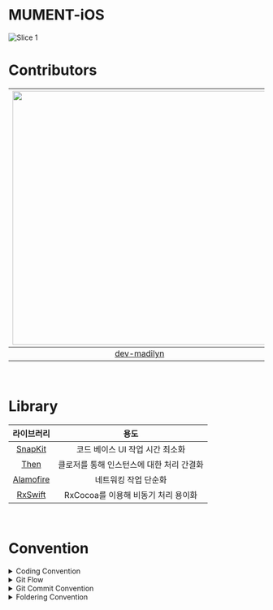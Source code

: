 # MUMENT-iOS

![Slice 1](https://user-images.githubusercontent.com/25932970/178215255-216c0fd6-64c6-41e8-8a77-5d576da9af88.png)

# Contributors

| <img src="https://user-images.githubusercontent.com/25932970/178222831-d502f771-9fe7-4226-ab30-17bf65fda284.png" width="500"> | <img src="https://user-images.githubusercontent.com/25932970/178222838-74be261e-c205-4b14-b510-16424581a3f2.png" width="500"> | <img src="https://user-images.githubusercontent.com/25932970/178222820-74521ed0-b683-4277-8335-a3cb08c9c915.png" width="500"> |
| :---------------------------------------------------------------------------------------------------------------------------: | :---------------------------------------------------------------------------------------------------------------------------: | :---------------------------------------------------------------------------------------------------------------------------: |
|                                         [dev-madilyn](https://github.com/dev-madilyn)                                         |                                          [jimin-kiim](https://github.com/jimin-kiim)                                          |                                         [daminoworld](https://github.com/daminoworld)                                         |

<br/>

# Library

|                     라이브러리                      |                   용도                    |
| :-------------------------------------------------: | :---------------------------------------: |
|    [SnapKit](https://github.com/SnapKit/SnapKit)    |      코드 베이스 UI 작업 시간 최소화      |
|       [Then](https://github.com/devxoul/Then)       | 클로저를 통해 인스턴스에 대한 처리 간결화 |
| [Alamofire](https://github.com/Alamofire/Alamofire) |           네트워킹 작업 단순화            |
|   [RxSwift](https://github.com/ReactiveX/RxSwift)   |    RxCocoa를 이용해 비동기 처리 용이화    |

<br/>

# Convention

<details>
 <summary>  Coding Convention </summary>
 <div markdown="1">

- 함수 : `lowerCamelCase`, `동사 + 목적어` 형태
- 변수, 상수 : `lowerCamelCase`
- 클래스 : `UpperCamelCase`
- 약어 사용 범위 :<p>
  `TableView -> TV` <br/>
  `TableViewCell -> TVC`<br/>
  `CollectionView -> CV`<br/>
  `CollectionViewCell -> CVC`<br/>
  `ViewController -> VC`<br/>
  `identifier -> id`<br/>
  </p>
- 주석 :<p> `\\`-> MARK, TODO 주석<br/>
`\\\`-> 문서화 주석
</p>

<br>
</div>
</details>

<details>
 <summary>  Git Flow </summary>
 <div markdown="1">

```
1. Issue 생성
2. Branch 생성
3. 작업, commit
4. push
5. PR 작성
6. 코드 리뷰 (24시간 이내)
7. 두 명(권장), 한 명(최소) Approve 받았을 경우 셀프 merge
8. Delete Branch
```

<br>
</div>
</details>

<details>
  <summary>  Git Commit Convention </summary>
  <div markdown="1">

`타입: 설명 #이슈 번호`

```
  Feat: 새로운 주요 기능 추가
  Add: 파일 추가, 에셋 추가
  Fix: 버그 수정
  Del: 쓸모없는 코드 삭제
  Refactor: 코드 리팩토링
  Mod: 스토리보드, Xib 파일 수정
  Move: 프로젝트 구조 변경
  Rename: 파일, 클래스, 변수명 등 이름 변경
  Docs: Wiki, README 파일 수정
  Chore: 그 외
```

  <br>

</div>
</details>

<details>
<summary>  Foldering Convention </summary>
<div markdown="1">

---

```

```

 <br>

 </div>
 </details>
